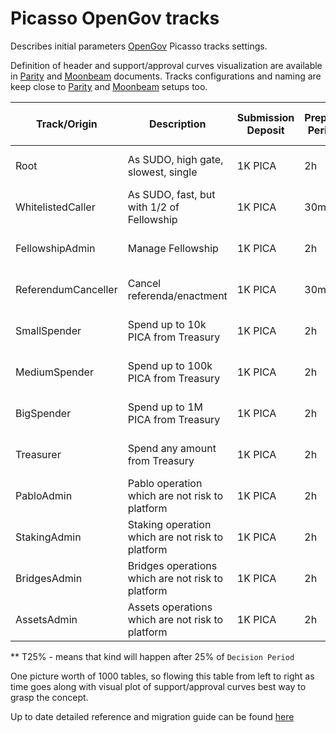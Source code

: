 # Picasso OpenGov tracks

Describes initial parameters [OpenGov](https://medium.com/polkadot-network/gov2-polkadots-next-generation-of-decentralised-governance-4d9ef657d11b) Picasso tracks settings. 

Definition of header and support/approval curves visualization are available in [Parity](https://wiki.polkadot.network/docs/maintain-guides-opengov) and [Moonbeam](https://moonbeam.network/blog/opengov/) documents. 
Tracks configurations and naming are keep close to [Parity](https://github.com/paritytech/polkadot/blob/master/runtime/kusama/src/governance/tracks.rs) and [Moonbeam](https://github.com/PureStake/moonbeam/blob/master/runtime/moonriver/src/governance/tracks.rs) setups too.

| Track/Origin        | Description                                       | Submission Deposit | Prepare Period | Decision Deposit | Max Deciding | Decision Period | Confirmation Period | Approval (min=50%)                    | Support                                     | Min Enactment Period |
| ------------------- | ------------------------------------------------- | ------------------ | -------------- | ---------------- | ------------ | --------------- | ------------------- | ------------------------------------- | ------------------------------------------- | -------------------- |
| Root                | As SUDO, high gate, slowest, single               | 1K PICA            | 2h             | 500K PICA        | 1            | 7D              | 1D                  | inverse(max=100%, kink=T25%** to 80%) | linear(max=50%, decay=100%)                 | 1d                   |
| WhitelistedCaller   | As SUDO, fast, but with 1/2 of Fellowship         | 1K PICA            | 30m            | 5K PICA          | 2            | 4D              | 10m                 | inverse(max=100%, kink=T25% to 90%)   | linear(max=50%, decay=100%, min=5%)         | 10m                  |
| FellowshipAdmin     | Manage Fellowship                                 | 1K PICA            | 2h             | 2K PICA          | 3            | 2D              | 1D                  | inverse(max=100%, kink=T25% to 80%)   | inverse(max=100%, kink=T25% to 80%, min=0%) | 10m                  |
| ReferendumCanceller | Cancel referenda/enactment                        | 1K PICA            | 30m            | 5K PICA          | 5            | 3D              | 1h                  | linear(max=100%, decay=100%)          | inverse(max=50%, kink=T25% to 1%, min=0%)   | 10m                  |
| SmallSpender        | Spend up to 10k PICA from Treasury                | 1K PICA            | 2h             | 1K PICA          | 10           | 6h              | 1h                  | inverse(max=100%, kink=T25% to 80%)   | inverse(max=100%, kink=T25% to 80%, min=0%) | 1m                   |
| MediumSpender       | Spend up to 100k PICA from Treasury               | 1K PICA            | 2h             | 2K PICA          | 5            | 1D              | 2h                  | inverse(max=100%, kink=T25% to 80%)   | inverse(max=100%, kink=T25% to 80%, min=0%) | 10m                  |
| BigSpender          | Spend up to 1M PICA from Treasury                 | 1K PICA            | 2h             | 2K PICA          | 3            | 2D              | 3h                  | inverse(max=100%, kink=T25% to 80%)   | inverse(max=100%, kink=T25% to 80%, min=1%) | 10m                  |
| Treasurer           | Spend any amount from Treasury                    | 1K PICA            | 2h             | 5K PICA          | 2            | 3D              | 12h                 | inverse(max=100%, kink=T25% to 80%)   | linear(max=50%, decay=100%, min=5%)         | 1h                   |
| PabloAdmin          | Pablo operation which are not risk to platform    | 1K PICA            | 2h             | 2K PICA          | 3            | 1D              | 2h                  | inverse(max=100%, kink=T25% to 80%)   | inverse(max=100%, kink=T25% to 80%, min=2%) | 1h                   |
| StakingAdmin        | Staking operation which are not risk to platform  | 1K PICA            | 2h             | 2K PICA          | 3            | 1D              | 2h                  | inverse(max=100%, kink=T25% to 80%)   | inverse(max=100%, kink=T25% to 80%, min=1%) | 1h                   |
| BridgesAdmin        | Bridges operations which are not risk to platform | 1K PICA            | 2h             | 2K PICA          | 3            | 1D              | 2h                  | inverse(max=100%, kink=T25% to 80%)   | inverse(max=100%, kink=T25% to 80%, min=2%) | 1h                   |
| AssetsAdmin         | Assets operations which are not risk to platform  | 1K PICA            | 2h             | 2K PICA          | 3            | 1D              | 2h                  | inverse(max=100%, kink=T25% to 80%)   | inverse(max=100%, kink=T25% to 80%, min=2%) | 1h                   |

** T25% - means that kind will happen after 25% of `Decision Period`

One picture worth of 1000 tables, so flowing this table from left to right as time goes along with visual plot of support/approval curves best way to grasp the concept.

Up to date detailed reference and migration guide can be found [here](https://wiki.polkadot.network/docs/learn-opengov)
